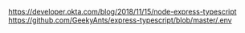 https://developer.okta.com/blog/2018/11/15/node-express-typescript
https://github.com/GeekyAnts/express-typescript/blob/master/.env